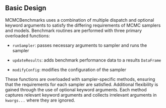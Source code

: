 ## Basic Design

MCMCBenchmarks uses a combination of multiple dispatch and optional keyword arguments to satisfy the differing requirements of MCMC samplers and models. Benchmark routines are performed with three primary overloaded functions:

* `runSampler`: passes necessary arguments to sampler and runs the sampler

* `updateResults`: adds benchmark performance data to a results `DataFrame`

* `modifyConfig`: modifies the configuration of the sampler

These functions are overloaded with sampler-specific methods, ensuring that the requirements for each sampler are satisfied. Additional flexibility is gained through the use of optional keyword arguments. Each method captures relevant keyword arguments and collects irrelevant arguments in `kwargs...` where they are ignored.
